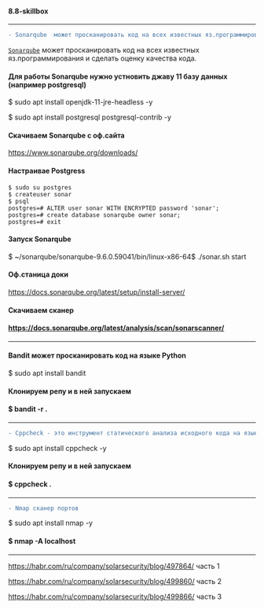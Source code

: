 #### 8.8-skillbox

-----------------------------------------------------------

```diff 
- Sonarqube  может просканировать код на всех известных яз.программирования и сделать оценку качества кода.
```

<ins>`Sonarqube`</ins>  может просканировать код на всех известных яз.программирования и сделать оценку качества кода.

#### Для работы Sonarqube нужно устновить джаву 11 базу данных (например postgresql)
$ sudo apt install openjdk-11-jre-headless -y

$ sudo apt install postgresql postgresql-contrib -y

#### Скачиваем Sonarqube c оф.сайта
https://www.sonarqube.org/downloads/

#### Настраивае Postgress
```
$ sudo su postgres
$ createuser sonar
$ psql
postgres=# ALTER user sonar WITH ENCRYPTED password 'sonar';
postgres=# create database sonarqube owner sonar;
postgres=# exit
```

#### Запуск Sonarqube
$ ~/sonarqube/sonarqube-9.6.0.59041/bin/linux-x86-64$ ./sonar.sh start

#### Оф.станица доки 
https://docs.sonarqube.org/latest/setup/install-server/

#### Скачиваем сканер
#### https://docs.sonarqube.org/latest/analysis/scan/sonarscanner/
-------------------------------------------------------------------

#### Bandit может просканировать код на языке Python
$ sudo apt install bandit

#### Клонируем репу и в ней запускаем
#### $ bandit -r .

--------------------------------------------------------------------
```diff
- Cppcheck - это инструмент статического анализа исходного кода на языке Си и Си++
```
$ sudo apt install cppcheck -y

#### Клонируем репу и в ней запускаем
#### $ cppcheck .
--------------------------------------------------------------------
```diff
- Nmap сканер портов
```
$ sudo apt install nmap -y

#### $ nmap -A localhost
---------------------------------------------------------------------


https://habr.com/ru/company/solarsecurity/blog/497864/   часть 1

https://habr.com/ru/company/solarsecurity/blog/499860/   часть 2

https://habr.com/ru/company/solarsecurity/blog/499866/   часть 3







